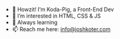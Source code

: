 - 🐷 Howzit! I’m Koda-Pig, a Front-End Dev
- 👀 I’m interested in HTML, CSS & JS
- 🌱 Always learning 
- 📫 Reach me here: info@joshkoter.com
